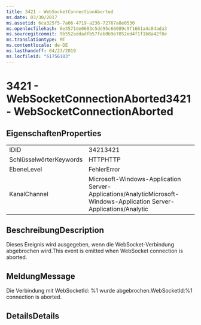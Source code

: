 ```yaml
---
title: 3421 - WebSocketConnectionAborted
ms.date: 03/30/2017
ms.assetid: 6ca325f5-7a06-4719-a236-72767a8e0530
ms.openlocfilehash: 6e3571de0603c5dd95c66089c9f1661a4c04ada3
ms.sourcegitcommit: 9b552addadfb57fab0b9e7852ed4f1f1b8a42f8e
ms.translationtype: MT
ms.contentlocale: de-DE
ms.lasthandoff: 04/23/2019
ms.locfileid: "61756103"
---
```

# <a name="3421---websocketconnectionaborted"></a><span data-ttu-id="e5dfb-102">3421 - WebSocketConnectionAborted</span><span class="sxs-lookup"><span data-stu-id="e5dfb-102">3421 - WebSocketConnectionAborted</span></span>
## <a name="properties"></a><span data-ttu-id="e5dfb-103">Eigenschaften</span><span class="sxs-lookup"><span data-stu-id="e5dfb-103">Properties</span></span>  
  
|||  
|-|-|  
|<span data-ttu-id="e5dfb-104">ID</span><span class="sxs-lookup"><span data-stu-id="e5dfb-104">ID</span></span>|<span data-ttu-id="e5dfb-105">3421</span><span class="sxs-lookup"><span data-stu-id="e5dfb-105">3421</span></span>|  
|<span data-ttu-id="e5dfb-106">Schlüsselwörter</span><span class="sxs-lookup"><span data-stu-id="e5dfb-106">Keywords</span></span>|<span data-ttu-id="e5dfb-107">HTTP</span><span class="sxs-lookup"><span data-stu-id="e5dfb-107">HTTP</span></span>|  
|<span data-ttu-id="e5dfb-108">Ebene</span><span class="sxs-lookup"><span data-stu-id="e5dfb-108">Level</span></span>|<span data-ttu-id="e5dfb-109">Fehler</span><span class="sxs-lookup"><span data-stu-id="e5dfb-109">Error</span></span>|  
|<span data-ttu-id="e5dfb-110">Kanal</span><span class="sxs-lookup"><span data-stu-id="e5dfb-110">Channel</span></span>|<span data-ttu-id="e5dfb-111">Microsoft-Windows-Application Server-Applications/Analytic</span><span class="sxs-lookup"><span data-stu-id="e5dfb-111">Microsoft-Windows-Application Server-Applications/Analytic</span></span>|  
  
## <a name="description"></a><span data-ttu-id="e5dfb-112">Beschreibung</span><span class="sxs-lookup"><span data-stu-id="e5dfb-112">Description</span></span>  
 <span data-ttu-id="e5dfb-113">Dieses Ereignis wird ausgegeben, wenn die WebSocket-Verbindung abgebrochen wird.</span><span class="sxs-lookup"><span data-stu-id="e5dfb-113">This event is emitted when WebSocket connection is aborted.</span></span>  
  
## <a name="message"></a><span data-ttu-id="e5dfb-114">Meldung</span><span class="sxs-lookup"><span data-stu-id="e5dfb-114">Message</span></span>  
 <span data-ttu-id="e5dfb-115">Die Verbindung mit WebSocketId: %1 wurde abgebrochen.</span><span class="sxs-lookup"><span data-stu-id="e5dfb-115">WebSocketId:%1 connection is aborted.</span></span>  
  
## <a name="details"></a><span data-ttu-id="e5dfb-116">Details</span><span class="sxs-lookup"><span data-stu-id="e5dfb-116">Details</span></span>
